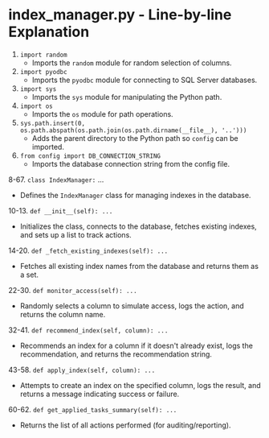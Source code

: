 # index_manager.py - Line-by-line Explanation

1. `import random`
   - Imports the `random` module for random selection of columns.
2. `import pyodbc`
   - Imports the `pyodbc` module for connecting to SQL Server databases.
3. `import sys`
   - Imports the `sys` module for manipulating the Python path.
4. `import os`
   - Imports the `os` module for path operations.
5. `sys.path.insert(0, os.path.abspath(os.path.join(os.path.dirname(__file__), '..')))`
   - Adds the parent directory to the Python path so `config` can be imported.
6. `from config import DB_CONNECTION_STRING`
   - Imports the database connection string from the config file.

8-67. `class IndexManager:` ...
   - Defines the `IndexManager` class for managing indexes in the database.

10-13. `def __init__(self): ...`
   - Initializes the class, connects to the database, fetches existing indexes, and sets up a list to track actions.

14-20. `def _fetch_existing_indexes(self): ...`
   - Fetches all existing index names from the database and returns them as a set.

22-30. `def monitor_access(self): ...`
   - Randomly selects a column to simulate access, logs the action, and returns the column name.

32-41. `def recommend_index(self, column): ...`
   - Recommends an index for a column if it doesn't already exist, logs the recommendation, and returns the recommendation string.

43-58. `def apply_index(self, column): ...`
   - Attempts to create an index on the specified column, logs the result, and returns a message indicating success or failure.

60-62. `def get_applied_tasks_summary(self): ...`
   - Returns the list of all actions performed (for auditing/reporting).
